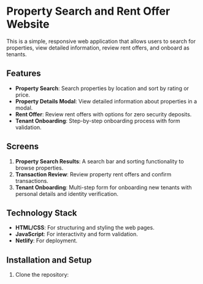 # Property Search and Rent Offer Website

This is a simple, responsive web application that allows users to search for properties, view detailed information, review rent offers, and onboard as tenants.

## Features

- **Property Search**: Search properties by location and sort by rating or price.
- **Property Details Modal**: View detailed information about properties in a modal.
- **Rent Offer**: Review rent offers with options for zero security deposits.
- **Tenant Onboarding**: Step-by-step onboarding process with form validation.

## Screens

1. **Property Search Results**: A search bar and sorting functionality to browse properties.
2. **Transaction Review**: Review property rent offers and confirm transactions.
3. **Tenant Onboarding**: Multi-step form for onboarding new tenants with personal details and identity verification.

## Technology Stack

- **HTML/CSS**: For structuring and styling the web pages.
- **JavaScript**: For interactivity and form validation.
- **Netlify**: For deployment.

## Installation and Setup

1. Clone the repository:

   ```bash https://github.com/adityabaranwal2021/Property-Search-Frontend.git
